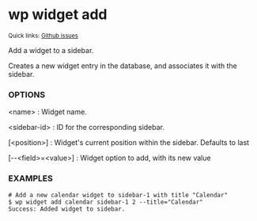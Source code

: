 # wp widget add

<small>Quick links: <a href="https://github.com/issues?q=is%3Aopen+label%3Acommand%3Awidget-add+sort%3Aupdated-desc+org%3Awp-cli">Github issues</a></small>

Add a widget to a sidebar.

Creates a new widget entry in the database, and associates it with the
sidebar.

### OPTIONS

&lt;name&gt;
: Widget name.

&lt;sidebar-id&gt;
: ID for the corresponding sidebar.

[&lt;position&gt;]
: Widget's current position within the sidebar. Defaults to last

[\--&lt;field&gt;=&lt;value&gt;]
: Widget option to add, with its new value

### EXAMPLES

    # Add a new calendar widget to sidebar-1 with title "Calendar"
    $ wp widget add calendar sidebar-1 2 --title="Calendar"
    Success: Added widget to sidebar.


